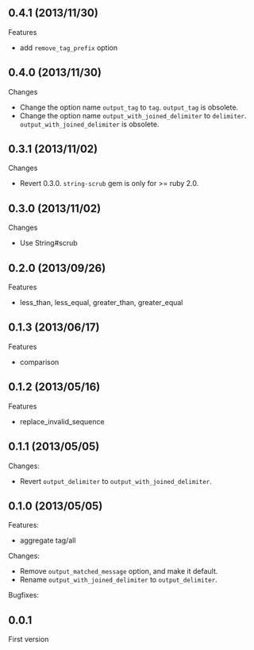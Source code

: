 ## 0.4.1 (2013/11/30)

Features

  - add `remove_tag_prefix` option

## 0.4.0 (2013/11/30)

Changes

  - Change the option name `output_tag` to `tag`. `output_tag` is obsolete.
  - Change the option name `output_with_joined_delimiter` to `delimiter`. `output_with_joined_delimiter` is obsolete.

## 0.3.1 (2013/11/02)

Changes

  - Revert 0.3.0. `string-scrub` gem is only for >= ruby 2.0.

## 0.3.0 (2013/11/02)

Changes

  - Use String#scrub

## 0.2.0 (2013/09/26)

Features

  - less_than, less_equal, greater_than, greater_equal

## 0.1.3 (2013/06/17)

Features

  - comparison

## 0.1.2 (2013/05/16)

Features

  - replace_invalid_sequence

## 0.1.1 (2013/05/05)

Changes:

  - Revert `output_delimiter` to `output_with_joined_delimiter`.

## 0.1.0 (2013/05/05)

Features:

  - aggregate tag/all

Changes:

  - Remove `output_matched_message` option, and make it default. 
  - Rename `output_with_joined_delimiter` to `output_delimiter`. 

Bugfixes:

## 0.0.1

First version
